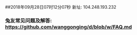 ##2018年09月28日07时12分07秒 新址: 104.248.193.232
### 兔友常见问题及解答: https://github.com/wanggonging/d/blob/w/FAQ.md

